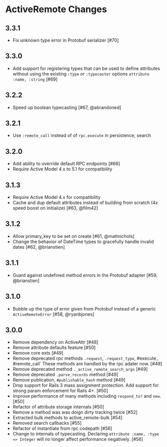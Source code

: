 # ActiveRemote Changes

3.3.1
----------

- Fix unknown type error in Protobuf serializer [#70]

3.3.0
----------

- Add support for registering types that can be used to define attributes without using the existing `:type` or
  `:typecaster` options  `attribute :name, :string` [#69]

3.2.2
----------

- Speed up boolean typecasting [#67, @abrandoned]

3.2.1
----------

- Use `:remote_call` instead of of `rpc.execute` in persistence, search

3.2.0
----------

- Add ability to override default RPC endpoints [#66]
- Require Active Model 4.x to 5.1 for compatibility

3.1.3
----------

- Require Active Model 4.x for compatibility
- Cache and dup default attributes instead of building from scratch (4x speed boost on initialize) [#63, @film42]

3.1.2
----------

- Allow primary_key to be set on create [#61, @mattnichols]
- Change the behavior of DateTime types to gracefully handle invalid dates [#62, @brianstien]

3.1.1
----------

- Guard against undefined method errors in the Protobuf adapter [#59, @brianstien]

3.1.0
----------

- Bubble up the type of error given from Protobuf instead of a generic `ActiveRemoteError` [#58, @ryanbjones]

3.0.0
----------

- Remove dependency on ActiveAttr [#48]
- Remove attribute defaults feature [#50]
- Remove core exts [#49]
- Remove deprecated rpc methods `.request`, `.request_type`, #execute`, `#remote_call`
  These methods are handled by the rpc adater now. [#49]
- Remove deprecated method `._active_remote_search_args` [#49]
- Remove deprecated `.parse_records` method [#49]
- Remove publication, `#publishable_hash` method [#49]
- Drop support for Rails 3 mass assignment protection.  Add support for strong param
  enforcement for Rails 4+. [#50]
- Improve performance of many methods including `respond_to?` and `new`. [#50]
- Refactor of attribute storage internals [#50]
- Remove a method was was doign dirty tracking twice [#52]
- Extracted bulk methods to active_remote-bulk [#54]
- Removed search callbacks [#55]
- Refactor of instantiate from rpc codepath [#56]
- Change to internals of typecasting.  Declaring `attribute :name, :type => Integer`
  will no longer affect performance negatively. [#56]
